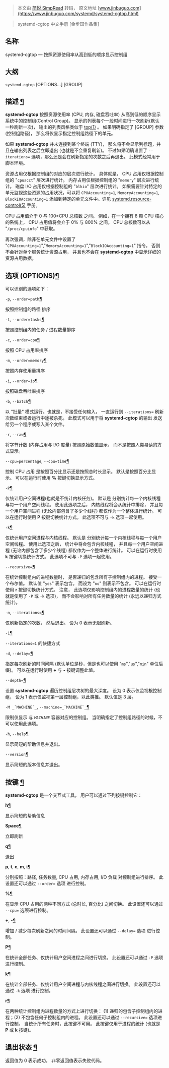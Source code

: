> 本文由 [简悦 SimpRead](http://ksria.com/simpread/) 转码， 原文地址 [www.jinbuguo.com](https://www.jinbuguo.com/systemd/systemd-cgtop.html)

> systemd-cgtop 中文手册 [金步国作品集]

名称
--

systemd-cgtop — 按照资源使用率从高到低的顺序显示控制组

大纲
--

`systemd-cgtop` [OPTIONS...] [GROUP]

描述 [¶](#%E6%8F%8F%E8%BF%B0 "Permalink to this headline")
--------------------------------------------------------

**systemd-cgtop** 按照资源使用率 (CPU, 内存, 磁盘吞吐率) 从高到低的顺序显示系统中的控制组(Control Group)。 显示的列表每个一段时间进行一次刷新(默认一秒刷新一次)， 输出的列表风格类似于 [top(1)](http://man7.org/linux/man-pages/man1/top.1.html) 。 如果明确指定了 [GROUP] 参数 (控制组路径)， 那么将仅显示指定控制组路径下的单元。

如果 **systemd-cgtop** 并未连接到某个终端 (TTY)， 那么将不会显示列标题，并且在输出列表之后立即退出 (也就是不会重复刷新)。 不过如果明确设置了 `--iterations=` 选项，那么还是会在刷新指定的次数之后再退出。 此模式经常用于脚本环境。

资源占用仅根据控制组的对应的层次进行统计。 具体就是， CPU 占用仅根据控制组的 "`cpuacct`" 层次进行统计。 内存占用仅根据控制组的 "`memory`" 层次进行统计。 磁盘 I/O 占用仅根据控制组的 "`blkio`" 层次进行统计。 如果需要针对特定的单元监视这些资源的占用状况，可以将 `CPUAccounting=1`, `MemoryAccounting=1`, `BlockIOAccounting=1` 添加到特定的单元文件中。详见 [systemd.resource-control(5)](https://www.jinbuguo.com/systemd/systemd.resource-control.html#) 手册。

CPU 占用值介于 0 与 100*CPU 总核数 之间。 例如，在一个拥有 8 颗 CPU 核心的系统上， CPU 占用值将会介于 0% 与 800% 之间。 CPU 总核数可以从 "`/proc/cpuinfo`" 中获取。

再次强调，除非在单元文件中设置了 "`CPUAccounting=1`","`MemoryAccounting=1`","`BlockIOAccounting=1`" 指令， 否则不会针对单个服务统计资源占用， 并且也不会在 **systemd-cgtop** 中显示详细的资源占用数据。

选项 (OPTIONS)[¶](#%E9%80%89%E9%A1%B9(OPTIONS) "Permalink to this headline")
--------------------------------------------------------------------------

可以识别的选项如下：

`-p`, `--order=path`[¶](#-p "Permalink to this term")

按照控制组的路径 排序

`-t`, `--order=tasks`[¶](#-t "Permalink to this term")

按照控制组内的任务 / 进程数量排序

`-c`, `--order=cpu`[¶](#-c "Permalink to this term")

按照 CPU 占用率排序

`-m`, `--order=memory`[¶](#-m "Permalink to this term")

按照内存使用量排序

`-i`, `--order=io`[¶](#-i "Permalink to this term")

按照磁盘吞吐率排序

`-b`, `--batch`[¶](#-b "Permalink to this term")

以 "批量" 模式运行。也就是，不接受任何输入， 一直运行到 `--iterations=` 刷新次数结束或者运行中途被杀死。 此模式可以用于将 **systemd-cgtop** 的输出 发送给另一个程序或写入某个文件。

`-r`, `--raw`[¶](#-r "Permalink to this term")

将字节计数 (内存占用与 I/O 度量) 按照原始数值显示， 而不是按照人类易读的方式显示。

`--cpu=percentage`, `--cpu=time`[¶](#--cpu=percentage "Permalink to this term")

控制 CPU 占用 是按照百分比显示还是按照总时长显示。 默认是按照百分比显示。 可以在运行时使用 **%** 按键切换显示方式。

`-P`[¶](#-P "Permalink to this term")

仅统计用户空间进程(也就是不统计内核任务)。 默认是 分别统计每一个内核线程与每一个用户空间线程。 使用此选项之后， 内核线程将会从统计中排除， 并且每一个用户空间进程 (无论内部包含了多少个线程) 都仅作为一个整体进行统计。 可以在运行时使用 **P** 按键切换统计方式。 此选项不可与 `-k` 选项一起使用。

`-k`[¶](#-k "Permalink to this term")

仅统计用户空间进程与内核线程。 默认是 分别统计每一个内核线程与每一个用户空间线程。 使用此选项之后， 统计中将会包含内核线程， 并且每一个用户空间进程 (无论内部包含了多少个线程) 都仅作为一个整体进行统计。 可以在运行时使用 **k** 按键切换统计方式。 此选项不可与 `-P` 选项一起使用。

`--recursive=`[¶](#--recursive= "Permalink to this term")

在统计控制组内的进程数量时， 是否递归的包含所有子控制组内的进程。 接受一个布尔值。 默认值 "`yes`" 表示包含。 而设为 "`no`" 则表示不包含。 可以在运行时使用 **r** 按键切换统计方式。 注意， 此选项仅影响控制组内的进程数量的统计 (也就是使用了 `-P` 或 `-k` 选项)， 而不会影响对所有任务数量的统计 (永远以递归方式统计)。

`-n`, `--iterations=`[¶](#-n "Permalink to this term")

仅刷新指定的次数， 然后退出。 设为 0 表示无限刷新。

`-1`[¶](#-1 "Permalink to this term")

`--iterations=1` 的快捷方式

`-d`, `--delay=`[¶](#-d "Permalink to this term")

指定每次刷新的时间间隔 (默认单位是秒，但是也可以使用 "`ms`","`us`","`min`" 单位后缀)。 可以在运行时使用 **+** 与 **-** 按键调整此值。

`--depth=`[¶](#--depth= "Permalink to this term")

设置 **systemd-cgtop** 遍历控制组层次树的最大深度。 设为 0 表示仅监视根控制组， 设为 1 表示仅监视第一层控制组，以此类推。 默认值是 3 层。

``-M _`MACHINE`_``, ``--machine=_`MACHINE`_``[¶](#-M%20MACHINE "Permalink to this term")

限制仅显示 与 _`MACHINE`_ 容器对应的控制组。 当明确指定了控制组路径的时候，不可以使用此选项。

`-h`, `--help`[¶](#-h "Permalink to this term")

显示简短的帮助信息并退出。

`--version`[¶](#--version "Permalink to this term")

显示简短的版本信息并退出。

按键 [¶](#%E6%8C%89%E9%94%AE "Permalink to this headline")
--------------------------------------------------------

**systemd-cgtop** 是一个交互式工具， 用户可以通过下列按键控制它：

**h**[¶](#h "Permalink to this term")

显示简短的帮助信息

**Space**[¶](# "Permalink to this term")

立即刷新

**q**[¶](#q "Permalink to this term")

退出

**p**, **t**, **c**, **m**, **i**[¶](#p "Permalink to this term")

分别按照：路径, 任务数量, CPU 占用, 内存占用, I/O 负载 对控制组进行排序。 此设置还可以通过 `--order=` 选项 进行控制。

**%**[¶](#% "Permalink to this term")

在显示 CPU 占用的两种不同方式 (总时长, 百分比) 之间切换。 此设置还可以通过 `--cpu=` 选项进行控制。

**+**, **-**[¶](#+ "Permalink to this term")

增加 / 减少每次刷新之间的时间间隔。 此设置还可以通过 `--delay=` 选项 进行控制。

**P**[¶](#P "Permalink to this term")

在统计全部任务、仅统计用户空间进程之间进行切换。 此设置还可以通过 `-P` 选项 进行控制。

**k**[¶](#k "Permalink to this term")

在统计全部任务、仅统计用户空间进程与内核线程之间进行切换。 此设置还可以通过 `-k` 选项 进行控制。

**r**[¶](#r "Permalink to this term")

在两种统计控制组内进程数量的方式上进行切换： (1) 递归的包含子控制组内的进程；(2) 不包含任何子控制组内的进程。 此设置还可以通过 `--recursive=` 选项进行控制。 当统计所有任务时，此按键不可用。 此按键仅用于进程的统计 (也就是 **P** 或 **k** 按键)。

退出状态 [¶](#%E9%80%80%E5%87%BA%E7%8A%B6%E6%80%81 "Permalink to this headline")
----------------------------------------------------------------------------

返回值为 0 表示成功， 非零返回值表示失败代码。
